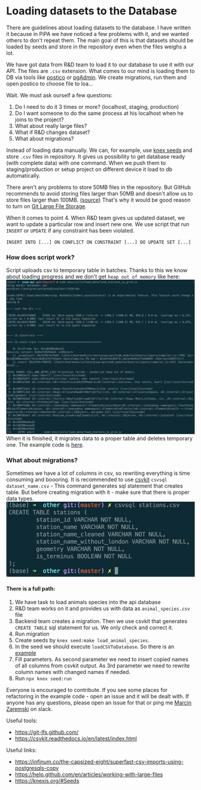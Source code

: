 # Loading datasets to the Database
There are guidelines about loading datasets to the database.
I have written it because in PiPA we have noticed a few problems with it, and we wanted others to don't repeat them.
The main goal of this is that datasets should be loaded by seeds and store in the repository even when the files weighs a lot.

We have got data from R&D team to load it to our database to use it with our API. The files are `.csv` extension.
What comes to our mind is loading them to DB via tools like [postico](https://eggerapps.at/postico/) or [pgAdmin](https://www.pgadmin.org/).
We create migrations, run them and open postico to choose file to loa...

Wait. We must ask ourself a few questions:
1. Do I need to do it 3 times or more? (localhost, staging, production)
2. Do I want someone to do the same process at his localhost when he joins to the project?
3. What about really large files?
4. What if R&D changes dataset?
5. What about migrations?

Instead of loading data manually. We can, for example, use [knex seeds](https://knexjs.org/#Seeds) and store `.csv` files in repository.
It gives us possibility to get database ready (with complete data) with one command.
When we push them to staging/production or setup project on different device it load to db automatically.

There aren't any problems to store 50MB files in the repository. But GitHub recommends to avoid storing files larger than 50MB and doesn't allow us to store files larger than 100MB. [(source)](https://help.github.com/en/articles/working-with-large-files)
That's why it would be good reason to turn on [Git Large File Storage](https://git-lfs.github.com/).

When it comes to point 4.
When R&D team gives us updated dataset, we want to update a particular row and insert new one.
We use script that run `INSERT` or `UPDATE` if any constraint has been violated.
```
INSERT INTO [...] ON CONFLICT ON CONSTRAINT [...] DO UPDATE SET [...]
```

### How does script work?
Script uploads csv to temporary table in batches.
Thanks to this we know about loading progress and we don't get `heap out of memory` like here:
![heap out of memory](./out_of_memory.png)
When it is finished, it migrates data to a proper table and deletes temporary one.
The example code is [here]('https://github.com/uCreateit/code-snippets/tree/master/Loading%20csv%20to%20database').

### What about migrations?
Sometimes we have a lot of columns in csv, so rewriting everything is time consuming and boooring.
It is recommended to use [csvkit](https://csvkit.readthedocs.io/en/latest/index.html
)
`csvsql dataset_name.csv` - This command generates sql statement that creates table.
But before creating migration with it - make sure that there is proper data types.
![example of output of the csvsql command](./create_sql.png)

#### There is a full path:
1. We have task to load animals species into the api database
2. R&D team works on it and provides us with data as `animal_species.csv` file
3. Backend team creates a migration. Then we use csvkit that generates `CREATE TABLE` sql statement for us. We only check and correct it.
4. Run migration
5. Create seeds by `knex seed:make load_animal_species`.
6. In the seed we should execute `loadCSVToDatabase`. So there is an [example](./load_example)
7. Fill parameters. As second parameter we need to insert copied names of all columns from csvkit output. As 3rd parameter we need to rewrite column names with changed names if needed.
8. Run `npx knex seed:run`

Everyone is encouraged to contribute.
If you see some places for refactoring in the example code - open an issue and it will be dealt with.
If anyone has any questions, please open an issue for that or ping me [Marcin Zaremski](https://github.com/mzaremski) on slack.

Useful tools:
- https://git-lfs.github.com/
- https://csvkit.readthedocs.io/en/latest/index.html

Useful links:
- https://infinum.co/the-capsized-eight/superfast-csv-imports-using-postgresqls-copy
- https://help.github.com/en/articles/working-with-large-files
- https://knexjs.org/#Seeds
